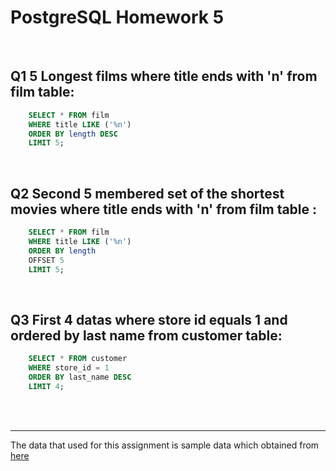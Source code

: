# PostgreSQL Homework 5 

<br>

## Q1 5 Longest films where title ends with 'n' from film table:
```sql
    SELECT * FROM film
    WHERE title LIKE ('%n')
    ORDER BY length DESC
    LIMIT 5;
```

<br>

## Q2 Second 5 membered set of the shortest movies where title ends with 'n' from film table  :
```sql
    SELECT * FROM film
    WHERE title LIKE ('%n')
    ORDER BY length
    OFFSET 5
    LIMIT 5;
```

<br>

## Q3 First 4 datas where store id equals 1 and ordered by last name from customer table:
```sql
    SELECT * FROM customer
    WHERE store_id = 1
    ORDER BY last_name DESC
    LIMIT 4;
```


<br><br>

---

The data that used for this assignment is sample data which obtained from 
[here](https://www.postgresqltutorial.com/postgresql-sample-database/)
